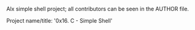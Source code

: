 Alx simple shell project; all contributors can be seen in the AUTHOR file.

Project name/title: '0x16. C - Simple Shell'
